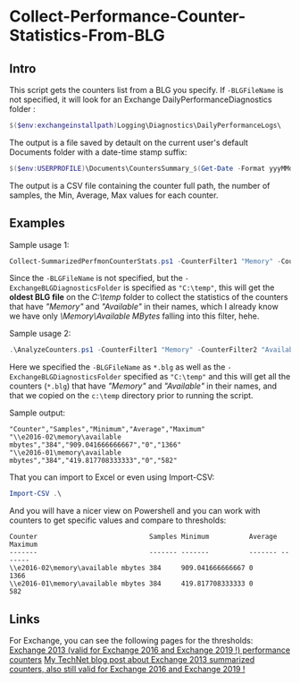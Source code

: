 # Collect-Performance-Counter-Statistics-From-BLG

## Intro
This script gets the counters list from a BLG you specify.
If ```-BLGFileName``` is not specified, it will look for an Exchange DailyPerformanceDiagnostics folder :

```powershell
$($env:exchangeinstallpath)Logging\Diagnostics\DailyPerformanceLogs\
```

The output is a file saved by detault on the current user's default Documents folder with a date-time stamp suffix:
```powershell
$($env:USERPROFILE)\Documents\CountersSummary_$(Get-Date -Format yyyMMdd_hhmmss).csv
```

The output is a CSV file containing the counter full path, the number of samples, the Min, Average, Max values for each counter.

## Examples
Sample usage 1:
```powershell
Collect-SummarizedPerfmonCounterStats.ps1 -CounterFilter1 "Memory" -CounterFilter2 "Available" -ExchangeBLGDiagnosticsFolder "c:\temp"
```
Since the ```-BLGFileName``` is not specified, but the ```-ExchangeBLGDiagnosticsFolder``` is specified as ```"C:\temp"```, this will get the **oldest BLG file** on the *C:\temp* folder to collect the statistics of the counters that have *"Memory"* and *"Available"* in their names, which I already know we have only *\Memory\Available MBytes* falling into this filter, hehe.

Sample usage 2:
```powershell
.\AnalyzeCounters.ps1 -CounterFilter1 "Memory" -CounterFilter2 "Available" -ExchangeBLGDiagnosticsFolder "C:\temp" -BLGFileName *.blg
```
Here we specified the ```-BLGFileName``` as ```*.blg``` as well as the ```-ExchangeBLGDiagnosticsFolder``` specified as ```"C:\temp"``` and this will get all the counters (```*.blg```) that have *"Memory"* and *"Available"* in their names, and that we copied on the ```c:\temp``` directory prior to running the script.

Sample output:
```output
"Counter","Samples","Minimum","Average","Maximum"
"\\e2016-02\memory\available mbytes","384","909.041666666667","0","1366"
"\\e2016-01\memory\available mbytes","384","419.817708333333","0","582"
```

That you can import to Excel or even using Import-CSV:
```powershell
Import-CSV .\
```

And you will have a nicer view on Powershell and you can work with counters to get specific values and compare to thresholds:
```output
Counter                            Samples Minimum          Average Maximum
-------                            ------- -------          ------- -------
\\e2016-02\memory\available mbytes 384     909.041666666667 0       1366
\\e2016-01\memory\available mbytes 384     419.817708333333 0       582
```

## Links
For Exchange, you can see the following pages for the thresholds:
[Exchange 2013 (valid for Exchange 2016 and Exchange 2019 !) performance counters](https://docs.microsoft.com/en-us/exchange/exchange-2013-performance-counters-exchange-2013-help)
[My TechNet blog post about Exchange 2013 summarized counters, also still valid for Exchange 2016 and Exchange 2019 !](https://docs.microsoft.com/en-us/archive/blogs/samdrey/exchange-2013-performance-counters-and-their-thresholds)
